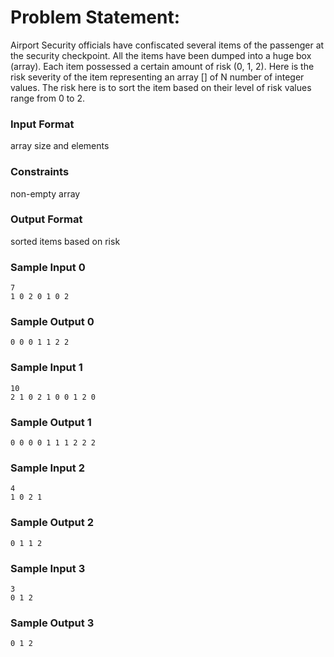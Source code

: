 # Problem Statement:

Airport Security officials have confiscated several items of the passenger at the security checkpoint. All the items have been dumped into a huge box (array). Each item possessed a certain amount of risk (0, 1, 2). Here is the risk severity of the item representing an array [] of N number of integer values. The risk here is to sort the item based on their level of risk values range from 0 to 2.

### Input Format

array size and elements

### Constraints

non-empty array

### Output Format

sorted items based on risk

### Sample Input 0
```
7
1 0 2 0 1 0 2
```
### Sample Output 0
```
0 0 0 1 1 2 2
```
### Sample Input 1
```
10
2 1 0 2 1 0 0 1 2 0
```
### Sample Output 1
```
0 0 0 0 1 1 1 2 2 2
```
### Sample Input 2
```
4
1 0 2 1
```
### Sample Output 2
```
0 1 1 2
```
### Sample Input 3
```
3
0 1 2
```
### Sample Output 3
```
0 1 2
```
